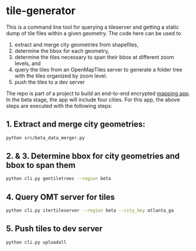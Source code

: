 # tile-generator

This is a command line tool for querying a tileserver and getting a static dump of tile files within a given geometry. The code here can be used to

1. extract and merge city geometries from shapefiles,
2. determine the bbox for each geometry,
3. determine the tiles necessary to span their bbox at different zoom levels, and
4. query the tiles from an OpenMapTiles server to generate a folder tree with the tiles organized by zoom level.
5. push the tiles to a dev server

The repo is part of a project to build an end-to-end encrypted [mapping app](https://github.com/driftmap). In the beta stage, the app will include four cities. For this app, the above steps are executed with the following steps:

## 1. Extract and merge city geometries:

```bash
python src/beta_data_merger.py
```

## 2. & 3. Determine bbox for city geometries and bbox to span them

```bash
python cli.py gentiletrees --region beta
```

## 4.  Query OMT server for tiles

```bash
python cli.py itertileserver --region beta --city_key atlanta_ga
```

## 5. Push tiles to dev server

```bash
python cli.py uploadall
```